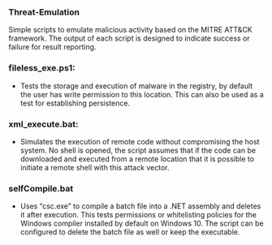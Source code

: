 ### Threat-Emulation
Simple scripts to emulate malicious activity based on the MITRE ATT&amp;CK framework. The output of each script is designed to indicate success or failure for result reporting.  

### fileless_exe.ps1:
  * Tests the storage and execution of malware in the registry, by default the user has write permission to this location. This can also    	be used as a test for establishing persistence.    

### xml_execute.bat:
  * Simulates the execution of remote code without compromising the host system. No shell is opened, the script assumes that if the code can   be downloaded and executed from a remote location that it is possible to initiate a remote shell with this attack vector.  

### selfCompile.bat
 * Uses “csc.exe” to compile a batch file into a .NET assembly and deletes it after execution. This tests permissions or whitelisting policies for the Windows compiler installed by default on Windows 10. The script can be configured to delete the batch file as well or keep the executable.

